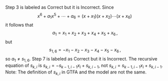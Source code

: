 Step 3 is labeled as Correct but it is Incorrect. Since $$ x^6+a_1x^5+\cdots+a_6=(x+x_1)(x+x_2)\cdots (x+x_6)\, $$ it follows that $$ a_1=x_1+x_2+x_3+x_4+x_5+x_6\, , $$ but $$ s_{1,6}=-x_1-x_2-x_3-x_4-x_5-x_6\, , $$ so $a_1\neq s_{1,6}$. Step 7 is labeled as Correct but it is Incorrect. The recursive equation of $s_{k,i}$ is $s_{k,i} = -s_{k-1,i-1}x_i + s_{k,i-1}$, not $s_{k,i} = s_{k-1,i-1}x_i + s_{k,i-1}$. Note: The definition of $s_{k,i}$ in GTFA and the model are not the same.
